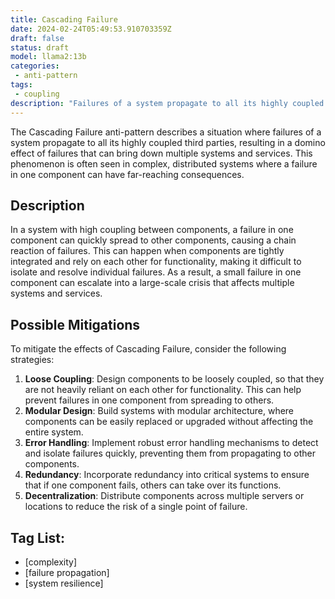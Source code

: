 ```yaml
---
title: Cascading Failure
date: 2024-02-24T05:49:53.910703359Z
draft: false
status: draft
model: llama2:13b
categories: 
 - anti-pattern
tags: 
 - coupling 
description: "Failures of a system propagate to all its highly coupled third parties."
---
```


The Cascading Failure anti-pattern describes a situation where failures of a system propagate to all its highly coupled third parties, resulting in a domino effect of failures that can bring down multiple systems and services. This phenomenon is often seen in complex, distributed systems where a failure in one component can have far-reaching consequences.

Description
------------

In a system with high coupling between components, a failure in one component can quickly spread to other components, causing a chain reaction of failures. This can happen when components are tightly integrated and rely on each other for functionality, making it difficult to isolate and resolve individual failures. As a result, a small failure in one component can escalate into a large-scale crisis that affects multiple systems and services.

Possible Mitigations
--------------------

To mitigate the effects of Cascading Failure, consider the following strategies:

1. **Loose Coupling**: Design components to be loosely coupled, so that they are not heavily reliant on each other for functionality. This can help prevent failures in one component from spreading to others.
2. **Modular Design**: Build systems with modular architecture, where components can be easily replaced or upgraded without affecting the entire system.
3. **Error Handling**: Implement robust error handling mechanisms to detect and isolate failures quickly, preventing them from propagating to other components.
4. **Redundancy**: Incorporate redundancy into critical systems to ensure that if one component fails, others can take over its functions.
5. **Decentralization**: Distribute components across multiple servers or locations to reduce the risk of a single point of failure.

Tag List:
---------

* [complexity]
* [failure propagation]
* [system resilience]